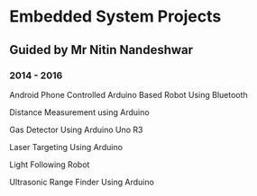 # Embedded System Projects

## Guided by Mr Nitin Nandeshwar
###  2014 - 2016

Android Phone Controlled Arduino Based Robot Using Bluetooth

Distance Measurement using Arduino 

Gas Detector Using Arduino Uno R3

Laser Targeting Using Arduino 

Light Following Robot

Ultrasonic Range Finder  Using Arduino